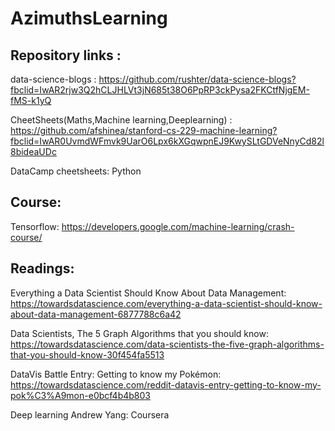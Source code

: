 # AzimuthsLearning

## Repository links :

data-science-blogs : https://github.com/rushter/data-science-blogs?fbclid=IwAR2rjw3Q2hCLJHLVt3jN685t38O6PpRP3ckPysa2FKCtfNjgEM-fMS-k1yQ

CheetSheets(Maths,Machine learning,Deeplearning) : https://github.com/afshinea/stanford-cs-229-machine-learning?fbclid=IwAR0UvmdWFmvk9UarO6Lpx6kXGqwpnEJ9KwySLtGDVeNnyCd82l8bideaUDc

DataCamp cheetsheets: 
Python

## Course:
Tensorflow: https://developers.google.com/machine-learning/crash-course/

## Readings:

Everything a Data Scientist Should Know About Data Management:
https://towardsdatascience.com/everything-a-data-scientist-should-know-about-data-management-6877788c6a42

Data Scientists, The 5 Graph Algorithms that you should know:
https://towardsdatascience.com/data-scientists-the-five-graph-algorithms-that-you-should-know-30f454fa5513

DataVis Battle Entry: Getting to know my Pokémon:
https://towardsdatascience.com/reddit-datavis-entry-getting-to-know-my-pok%C3%A9mon-e0bcf4b4b803

Deep learning Andrew Yang:
Coursera
